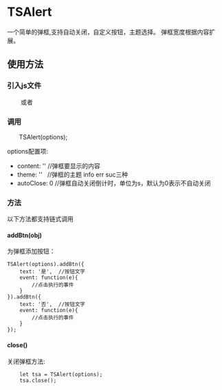 # TSAlert
一个简单的弹框,支持自动关闭，自定义按钮，主题选择。
弹框宽度根据内容扩展。
## 使用方法
### 引入js文件

         <script src="../TSAlert.js"></script>或者<script src="../TSAlert.min.js"></script>
### 调用

        TSAlert(options);
        
options配置项:
* content: '' //弹框要显示的内容
* theme: ''   //弹框的主题 info err suc三种
* autoClose: 0 //弹框自动关闭倒计时，单位为s，默认为0表示不自动关闭

### 方法
以下方法都支持链式调用
#### addBtn(obj)
为弹框添加按钮：

	TSAlert(options).addBtn({
		text: '是',  //按钮文字
		event: function(e){
			//点击执行的事件
		}
	}).addBtn({
		text: '否',  //按钮文字
		event: function(e){
			//点击执行的事件
		}
	});
#### close()
关闭弹框方法:

        let tsa = TSAlert(options);
        tsa.close();
